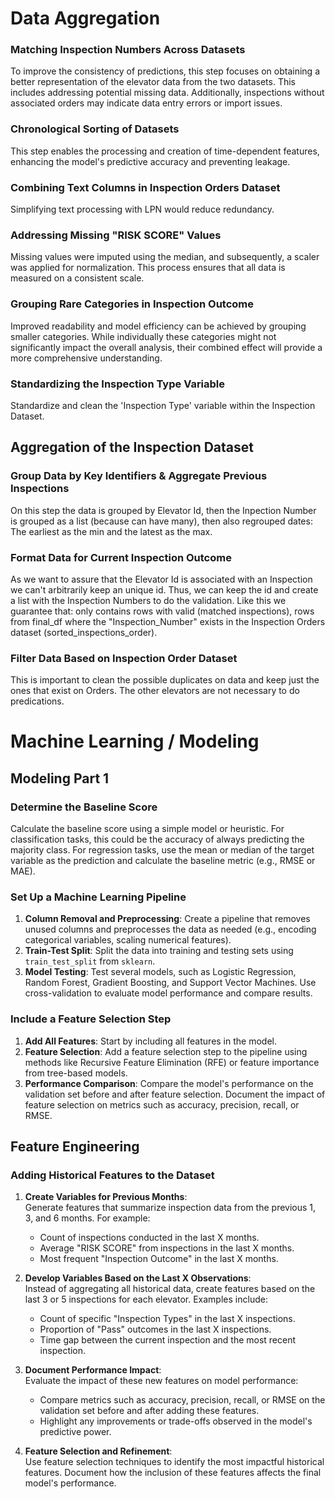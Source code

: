 # Data Aggregation

### Matching Inspection Numbers Across Datasets
To improve the consistency of predictions, this step focuses on obtaining a better representation of the elevator data from the two datasets. This includes addressing potential missing data. Additionally, inspections without associated orders may indicate data entry errors or import issues.

### Chronological Sorting of Datasets
This step enables the processing and creation of time-dependent features, enhancing the model's predictive accuracy and preventing leakage.

### Combining Text Columns in Inspection Orders Dataset
Simplifying text processing with LPN would reduce redundancy.

### Addressing Missing "RISK SCORE" Values
Missing values were imputed using the median, and subsequently, a scaler was applied for normalization. This process ensures that all data is measured on a consistent scale.

### Grouping Rare Categories in Inspection Outcome
Improved readability and model efficiency can be achieved by grouping smaller categories. While individually these categories might not significantly impact the overall analysis, their combined effect will provide a more comprehensive understanding.

### Standardizing the Inspection Type Variable
Standardize and clean the 'Inspection Type' variable within the Inspection Dataset.


## Aggregation of the Inspection Dataset
### Group Data by Key Identifiers & Aggregate Previous Inspections
On this step the data is grouped by Elevator Id, then the Inpection Number is grouped as a list (because can have many), then also regrouped dates: The earliest as the min and the latest as the max. 

### Format Data for Current Inspection Outcome
As we want to assure that the Elevator Id is associated with an Inspection we can't arbitrarily keep an unique id. Thus, we can keep the id and create a list with the Inspection Numbers to do the validation. Like this we guarantee that: only contains rows with valid (matched inspections), rows from final_df where the "Inspection_Number" exists in the Inspection Orders dataset (sorted_inspections_order).

### Filter Data Based on Inspection Order Dataset
This is important to clean the possible duplicates on data and keep just the ones that exist on Orders. The other elevators are not necessary to do predications. 

# Machine Learning / Modeling
##  Modeling Part 1

### Determine the Baseline Score
Calculate the baseline score using a simple model or heuristic. For classification tasks, this could be the accuracy of always predicting the majority class. For regression tasks, use the mean or median of the target variable as the prediction and calculate the baseline metric (e.g., RMSE or MAE).

### Set Up a Machine Learning Pipeline
1. **Column Removal and Preprocessing**: Create a pipeline that removes unused columns and preprocesses the data as needed (e.g., encoding categorical variables, scaling numerical features).
2. **Train-Test Split**: Split the data into training and testing sets using `train_test_split` from `sklearn`.
3. **Model Testing**: Test several models, such as Logistic Regression, Random Forest, Gradient Boosting, and Support Vector Machines. Use cross-validation to evaluate model performance and compare results.

### Include a Feature Selection Step
1. **Add All Features**: 
Start by including all features in the model.
2. **Feature Selection**: Add a feature selection step to the pipeline using methods like Recursive Feature Elimination (RFE) or feature importance from tree-based models.
3. **Performance Comparison**: Compare the model's performance on the validation set before and after feature selection. Document the impact of feature selection on metrics such as accuracy, precision, recall, or RMSE.


## Feature Engineering

### Adding Historical Features to the Dataset
1. **Create Variables for Previous Months**:  
    Generate features that summarize inspection data from the previous 1, 3, and 6 months. For example:
    - Count of inspections conducted in the last X months.
    - Average "RISK SCORE" from inspections in the last X months.
    - Most frequent "Inspection Outcome" in the last X months.

2. **Develop Variables Based on the Last X Observations**:  
    Instead of aggregating all historical data, create features based on the last 3 or 5 inspections for each elevator. Examples include:
    - Count of specific "Inspection Types" in the last X inspections.
    - Proportion of "Pass" outcomes in the last X inspections.
    - Time gap between the current inspection and the most recent inspection.

3. **Document Performance Impact**:  
    Evaluate the impact of these new features on model performance:
    - Compare metrics such as accuracy, precision, recall, or RMSE on the validation set before and after adding these features.
    - Highlight any improvements or trade-offs observed in the model's predictive power.

4. **Feature Selection and Refinement**:  
    Use feature selection techniques to identify the most impactful historical features. Document how the inclusion of these features affects the final model's performance.
